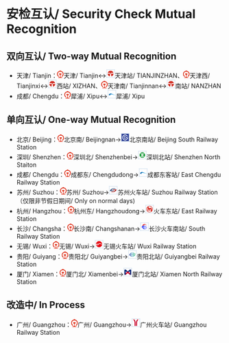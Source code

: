 # 安检互认/ Security Check Mutual Recognition

## 双向互认/ Two-way Mutual Recognition

- 天津/ Tianjin：<img src="/images/CR.png" width="15" hegiht="15" alt="China Railway"/>天津/ Tianjin↔<img src="/images/city/tj.gif" width="20" hegiht="20"/>天津站/ TIANJINZHAN、<img src="/images/CR.png" width="15" hegiht="15" alt="China Railway"/>天津西/ Tianjinxi↔<img src="/images/city/tj.gif" width="20" hegiht="20"/>西站/ XIZHAN、<img src="/images/CR.png" width="15" hegiht="15" alt="China Railway"/>天津南/ Tianjinnan↔<img src="/images/city/tj.gif" width="20" hegiht="20"/>南站/ NANZHAN
- 成都/ Chengdu：<img src="/images/CR.png" width="15" hegiht="15" alt="China Railway"/>犀浦/ Xipu↔<img src="/images/city/cd.gif" width="20" hegiht="20"/>犀浦/ Xipu

## 单向互认/ One-way Mutual Recognition

- 北京/ Beijing：<img src="/images/CR.png" width="15" hegiht="15" alt="China Railway"/>北京南/ Beijingnan→<img src="/images/city/bj.gif" width="20" hegiht="20"/>北京南站/ Beijing South Railway Station
- 深圳/ Shenzhen：<img src="/images/CR.png" width="15" hegiht="15" alt="China Railway"/>深圳北/ Shenzhenbei→<img src="/images/city/sz.gif" width="20" hegiht="20"/>深圳北站/ Shenzhen North Staiton
- 成都/ Chengdu：<img src="/images/CR.png" width="15" hegiht="15" alt="China Railway"/>成都东/ Chengdudong→<img src="/images/city/cd.gif" width="20" hegiht="20"/>成都东客站/ East Chengdu Railway Station
- 苏州/ Suzhou：<img src="/images/CR.png" width="15" hegiht="15" alt="China Railway"/>苏州/ Suzhou→<img src="/images/city/suz.gif" width="20" hegiht="20"/>苏州火车站/ Suzhou Railway Station（仅限非节假日期间/ Only on normal days)
- 杭州/ Hangzhou：<img src="/images/CR.png" width="15" hegiht="15" alt="China Railway"/>杭州东/ Hangzhoudong→<img src="/images/city/hz.gif" width="20" hegiht="20"/>火车东站/ East Railway Station
- 长沙/ Changsha：<img src="/images/CR.png" width="15" hegiht="15" alt="China Railway"/>长沙南/ Changshanan→<img src="/images/city/cs.gif" width="20" hegiht="20"/>长沙火车南站/ South Railway Station
- 无锡/ Wuxi：<img src="/images/CR.png" width="15" hegiht="15" alt="China Railway"/>无锡/ Wuxi→<img src="/images/city/wx.gif" width="20" hegiht="20"/>无锡火车站/ Wuxi Railway Station
- 贵阳/ Guiyang：<img src="/images/CR.png" width="15" hegiht="15" alt="China Railway"/>贵阳北/ Guiyangbei→<img src="/images/city/gy.gif" width="20" hegiht="20"/>贵阳北站/ Guiyangbei Railway Station
- 厦门/ Xiamen：<img src="/images/CR.png" width="15" hegiht="15" alt="China Railway"/>厦门北/ Xiamenbei→<img src="/images/city/xm.gif" width="20" hegiht="20"/>厦门北站/ Xiamen North Railway Station

## 改造中/ In Process

- 广州/ Guangzhou：<img src="/images/CR.png" width="15" hegiht="15" alt="China Railway"/>广州/ Guangzhou→<img src="/images/city/gz.gif" width="20" hegiht="20"/>广州火车站/ Guangzhou Railway Station
